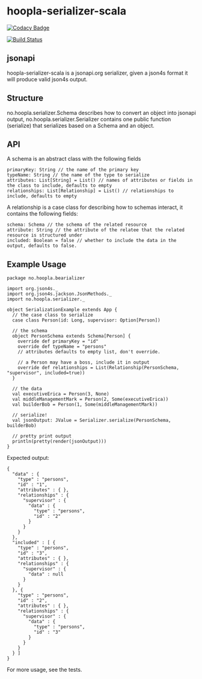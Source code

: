 hoopla-serializer-scala
=========================
[![Codacy Badge](https://api.codacy.com/project/badge/bb7db5d6e29c4b789c2b8eee180f774a)](https://www.codacy.com/app/hooplab/hoopla-serializer-scala)

[![Build Status](https://ci.hoopladev.no/buildStatus/icon?job=hoopla-api-scala)](https://ci.hoopladev.no/job/hoopla-serializer-scala/)

## jsonapi
hoopla-serializer-scala is a jsonapi.org serializer, given a json4s format it will produce valid json4s output.

## Structure
no.hoopla.serializer.Schema describes how to convert an object into jsonapi output,
no.hoopla.serializer.Serializer contains one public function (serialize) that serializes based on a Schema and an object.

## API
A schema is an abstract class with the following fields
```
primaryKey: String // the name of the primary key
typeName: String // the name of the type to serialize
attributes: List[String] = List() // names of attributes or fields in the class to include, defaults to empty
relationships: List[Relationship] = List() // relationships to include, defaults to empty
```
A relationship is a case class for describing how to schemas interact, it contains the following fields:
```
schema: Schema // the schema of the related resource
attribute: String // the attribute of the relatee that the related resource is structured under
included: Boolean = false // whether to include the data in the output, defaults to false.
```
## Example Usage
```
package no.hoopla.bearializer

import org.json4s._
import org.json4s.jackson.JsonMethods._
import no.hoopla.serializer._

object SerializationExample extends App {
  // the case class to serialize
  case class Person(id: Long, supervisor: Option[Person])

  // the schema
  object PersonSchema extends Schema[Person] {
    override def primaryKey = "id"
    override def typeName = "persons"
    // attributes defaults to empty list, don't override.

    // a Person may have a boss, include it in output
    override def relationships = List(Relationship(PersonSchema, "supervisor", included=true))
  }

  // the data
  val executiveErica = Person(3, None)
  val middleManagementMark = Person(2, Some(executiveErica))
  val builderBob = Person(1, Some(middleManagementMark))

  // serialize!
  val jsonOutput: JValue = Serializer.serialize(PersonSchema, builderBob)

  // pretty print output
  println(pretty(render(jsonOutput)))
}

```
Expected output:
```
{
  "data" : {
    "type" : "persons",
    "id" : "1",
    "attributes" : { },
    "relationships" : {
      "supervisor" : {
        "data" : {
          "type" : "persons",
          "id" : "2"
        }
      }
    }
  },
  "included" : [ {
    "type" : "persons",
    "id" : "3",
    "attributes" : { },
    "relationships" : {
      "supervisor" : {
        "data" : null
      }
    }
  }, {
    "type" : "persons",
    "id" : "2",
    "attributes" : { },
    "relationships" : {
      "supervisor" : {
        "data" : {
          "type" : "persons",
          "id" : "3"
        }
      }
    }
  } ]
}
```
For more usage, see the tests.